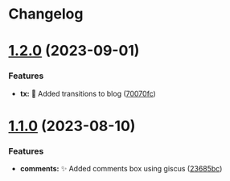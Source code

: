 # Changelog

# [1.2.0](https://github.com/AlexTorresDev/alextrs.dev/compare/v1.1.0...v1.2.0) (2023-09-01)


### Features

* **tx:** :lipstick: Added transitions to blog ([70070fc](https://github.com/AlexTorresDev/alextrs.dev/commit/70070fc758015067905115cb8a226c576f7a1bac))

# [1.1.0](https://github.com/AlexTorresDev/alextrs.dev/compare/v1.0.0...v1.1.0) (2023-08-10)


### Features

* **comments:** :sparkles: Added comments box using giscus ([23685bc](https://github.com/AlexTorresDev/alextrs.dev/commit/23685bcd59f39acec9820a109402bb31f0390181))
